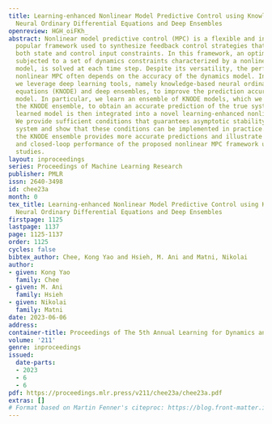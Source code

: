 ```yaml
---
title: Learning-enhanced Nonlinear Model Predictive Control using Knowledge-based
  Neural Ordinary Differential Equations and Deep Ensembles
openreview: HGH_oiFKh_
abstract: Nonlinear model predictive control (MPC) is a flexible and increasingly
  popular framework used to synthesize feedback control strategies that can satisfy
  both state and control input constraints. In this framework, an optimization problem,
  subjected to a set of dynamics constraints characterized by a nonlinear dynamics
  model, is solved at each time step. Despite its versatility, the performance of
  nonlinear MPC often depends on the accuracy of the dynamics model. In this work,
  we leverage deep learning tools, namely knowledge-based neural ordinary differential
  equations (KNODE) and deep ensembles, to improve the prediction accuracy of this
  model. In particular, we learn an ensemble of KNODE models, which we refer to as
  the KNODE ensemble, to obtain an accurate prediction of the true system dynamics.  This
  learned model is then integrated into a novel learning-enhanced nonlinear MPC framework.
  We provide sufficient conditions that guarantees asymptotic stability of the closed-loop
  system and show that these conditions can be implemented in practice. We show that
  the KNODE ensemble provides more accurate predictions and illustrate the efficacy
  and closed-loop performance of the proposed nonlinear MPC framework using two case
  studies.
layout: inproceedings
series: Proceedings of Machine Learning Research
publisher: PMLR
issn: 2640-3498
id: chee23a
month: 0
tex_title: Learning-enhanced Nonlinear Model Predictive Control using Knowledge-based
  Neural Ordinary Differential Equations and Deep Ensembles
firstpage: 1125
lastpage: 1137
page: 1125-1137
order: 1125
cycles: false
bibtex_author: Chee, Kong Yao and Hsieh, M. Ani and Matni, Nikolai
author:
- given: Kong Yao
  family: Chee
- given: M. Ani
  family: Hsieh
- given: Nikolai
  family: Matni
date: 2023-06-06
address:
container-title: Proceedings of The 5th Annual Learning for Dynamics and Control Conference
volume: '211'
genre: inproceedings
issued:
  date-parts:
  - 2023
  - 6
  - 6
pdf: https://proceedings.mlr.press/v211/chee23a/chee23a.pdf
extras: []
# Format based on Martin Fenner's citeproc: https://blog.front-matter.io/posts/citeproc-yaml-for-bibliographies/
---
```

